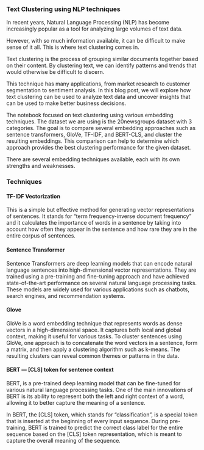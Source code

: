 ### Text Clustering using NLP techniques <br>
In recent years, Natural Language Processing (NLP) has become increasingly popular as a tool for analyzing large volumes of text data.

However, with so much information available, it can be difficult to make sense of it all. This is where text clustering comes in.

Text clustering is the process of grouping similar documents together based on their content. By clustering text, 
we can identify patterns and trends that would otherwise be difficult to discern.

This technique has many applications, from market research to customer segmentation to sentiment analysis. In this blog post, 
we will explore how text clustering can be used to analyze text data and uncover insights that can be used to make better business decisions.


The notebook focused on text clustering using various embedding techniques. The dataset we are using is the 20newsgroups dataset with 3 categories. 
The goal is to compare several embedding approaches such as sentence transformers, GloVe, TF-IDF, and BERT-CLS, and cluster the resulting embeddings. 
This comparison can help to determine which approach provides the best clustering performance for the given dataset.

There are several embedding techniques available, each with its own strengths and weaknesses.

### Techniques

#### TF-IDF Vectorization
This is a simple but effective method for generating vector representations of sentences. 
It stands for “term frequency-inverse document frequency” and it calculates the importance of words in a sentence by taking 
into account how often they appear in the sentence and how rare they are in the entire corpus of sentences.

#### Sentence Transformer
Sentence Transformers are deep learning models that can encode natural language sentences into high-dimensional vector representations. They are trained using a pre-training and fine-tuning approach and have achieved state-of-the-art performance on several natural language processing tasks. These models are widely used for various applications such as chatbots, search engines, and recommendation systems.

#### Glove
GloVe is a word embedding technique that represents words as dense vectors in a high-dimensional space. 
It captures both local and global context, making it useful for various tasks. To cluster sentences using GloVe, one approach is to concatenate the word vectors in a sentence, form a matrix, and then apply a clustering algorithm such as k-means. The resulting clusters can reveal common themes or patterns in the data.

#### BERT — [CLS] token for sentence context
BERT, is a pre-trained deep learning model that can be fine-tuned for various natural language processing tasks. One of the main innovations of BERT is its ability to represent both the left and right context of a word, 
allowing it to better capture the meaning of a sentence.

In BERT, the [CLS] token, which stands for “classification”, is a special token that is inserted at the beginning of every input sequence. During pre-training, BERT is trained to predict the correct class label for the entire sequence based on the [CLS] token representation,
which is meant to capture the overall meaning of the sequence.
